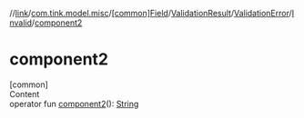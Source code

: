 //[link](../../../../../index.md)/[com.tink.model.misc](../../../../index.md)/[[common]Field](../../../index.md)/[ValidationResult](../../index.md)/[ValidationError](../index.md)/[Invalid](index.md)/[component2](component2.md)



# component2  
[common]  
Content  
operator fun [component2](component2.md)(): [String](https://kotlinlang.org/api/latest/jvm/stdlib/kotlin/-string/index.html)  



